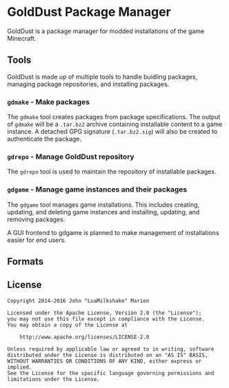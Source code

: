 # GoldDust Package Manager

GoldDust is a package manager for modded installations of the game Minecraft.


## Tools

GoldDust is made up of multiple tools to handle buidling packages, managing
package repositories, and installing packages.


### `gdmake` - Make packages

The `gdmake` tool creates packages from package specifications. The output of
`gdmake` will be a `.tar.bz2` archive containing installable content to a game
instance. A detached GPG signature (`.tar.bz2.sig`) will also be created to
authenticate the package.


### `gdrepo` - Manage GoldDust repository

The `gdrepo` tool is used to maintain the repository of installable packages.


### `gdgame` - Manage game instances and their packages

The `gdgame` tool manages game installations. This includes creating, updating,
and deleting game instances and installing, updating, and removing packages.

A GUI frontend to gdgame is planned to make management of installations easier
for end users.


## Formats


## License

	Copyright 2014-2016 John "LuaMilkshake" Marion

	Licensed under the Apache License, Version 2.0 (the "License");
	you may not use this file except in compliance with the License.
	You may obtain a copy of the License at

		http://www.apache.org/licenses/LICENSE-2.0

	Unless required by applicable law or agreed to in writing, software
	distributed under the License is distributed on an "AS IS" BASIS,
	WITHOUT WARRANTIES OR CONDITIONS OF ANY KIND, either express or implied.
	See the License for the specific language governing permissions and
	limitations under the License.
